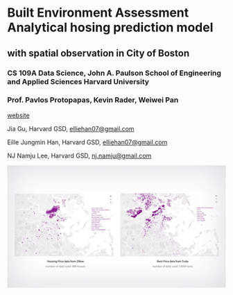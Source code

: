 # Built Environment Assessment Analytical hosing prediction model
## with spatial observation in City of Boston
### CS 109A Data Science, John A. Paulson School of Engineering and Applied Sciences Harvard University

### Prof. Pavlos Protopapas, Kevin Rader, Weiwei Pan

[website](http://www.njstudio.co.kr/main/project/2016_HarvardCS109_DataScience)

Jia Gu, Harvard GSD, elliehan07@gmail.com

Eille Jungmin Han, Harvard GSD, elliehan07@gmail.com

NJ Namju Lee, Harvard GSD, nj.namju@gmail.com

[![YouTube ](/img/v1.jpg)](https://www.youtube.com/watch?v=ZpAj1VmqusY&feature=youtu.be)



